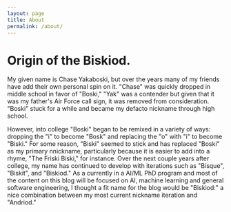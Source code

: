 ```yaml
---
layout: page
title: About
permalink: /about/
---
```

# Origin of the Biskiod.

My given name is Chase Yakaboski, but over the years many of my friends have add their own personal spin on it. "Chase" was quickly dropped in middle school in favor of "Boski," "Yak" was a contender but given that it was my father's Air Force call sign, it was removed from consideration. "Boski" stuck for a while and became my defacto nickname through high school.

However, into college "Boski" began to be remixed in a variety of ways: dropping the "i" to become "Bosk" and replacing the "o" with "i" to become "Biski." For some reason, "Biski" seemed to stick and has replaced "Boski" as my primary nnickname, particularly because it is easier to add into a rhyme, "The Friski Biski," for instance. Over the next couple years after college, my name has continued to develop with iterations such as "Bisque", "Biskit", and "Biskiod." As a currently in a AI/ML PhD program and most of the content on this blog will be focused on AI, machine learning and general software engineering, I thought a fit name for the blog would be "Biskiod:" a nice combination between my most current nickname iteration and "Andriod."
